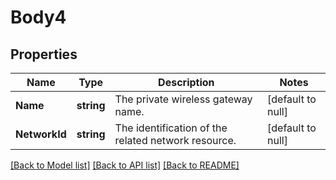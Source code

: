 # Body4

## Properties
Name | Type | Description | Notes
------------ | ------------- | ------------- | -------------
**Name** | **string** | The private wireless gateway name. | [default to null]
**NetworkId** | **string** | The identification of the related network resource. | [default to null]

[[Back to Model list]](../README.md#documentation-for-models) [[Back to API list]](../README.md#documentation-for-api-endpoints) [[Back to README]](../README.md)

